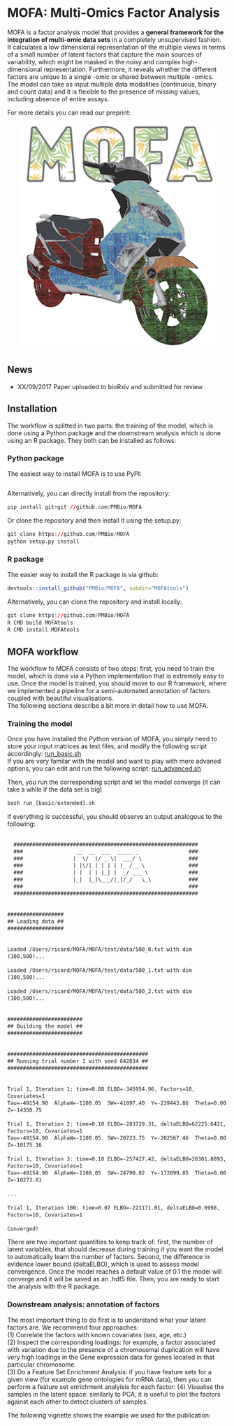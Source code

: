 # MOFA: Multi-Omics Factor Analysis

MOFA is a factor analysis model that provides a **general framework for the integration of multi-omic data sets** in a completely unsupervised fashion.  
It calculates a low dimensional representation of the multiple views in terms of a small number of latent factors that capture the main sources of variability, which might be masked in the noisy and complex high-dimensional representation. Furthermore, it reveals whether the different factors are unique to a single -omic or shared between multiple -omics.  
The model can take as input multiple data modalities (continuous, binary and count data) and it is flexible to the presence of missing values, including absence of entire assays.

For more details you can read our preprint:
<p align="center"> 
<img src="logo.png">
</p>

## News
- XX/09/2017 Paper uploaded to bioRxiv and submitted for review

## Installation
The workflow is splitted in two parts: the training of the model, which is done using a Python package and the downstream analysis which is done using an R package.
They both can be installed as follows:

### Python package 
The easiest way to install MOFA is to use PyPI:
```r
```
Alternatively, you can directly install from the repository:
```r
pip install git+git://github.com/PMBio/MOFA
```

Or clone the repository and then install it using the setup.py:
```r
git clone https://github.com/PMBio/MOFA
python setup.py install
```

### R package
The easier way to install the R package is via github:
```r
devtools::install_github("PMBio/MOFA", subdir="MOFAtools")
```

Alternatively, you can clone the repository and install locally:
```r
git clone https://github.com/PMBio/MOFA
R CMD build MOFAtools
R CMD install MOFAtools
```

## MOFA workflow

The workflow fo MOFA consists of two steps: first, you need to train the model, which is done via a Python implementation that is extremely easy to use. Once the model is trained, you should move to our R framework, where we implemented a pipeline for a semi-automated annotation of factors coupled with beautiful visualisations.  
The following sections describe a bit more in detail how to use MOFA.

### Training the model
Once you have installed the Python version of MOFA, you simply need to store your input matrices as text files, and modify the following script accordingly:
[run_basic.sh](MOFA/run/run_basic.sh)  
If you are very familar with the model and want to play with more advaned options, you can edit and run the following script: [run_advanced.sh](MOFA/run/run_advanced.sh)

Then, you run the corresponding script and let the model converge (it can take a while if the data set is big)
```r
bash run_[basic/extended].sh
```
If everything is successful, you should observe an output analogous to the following:
```

  ###########################################################
  ###                 __  __  ___  _____ _                ###
  ###                |  \/  |/ _ \|  ___/ \               ###
  ###                | |\/| | | | | |_ / _ \              ###
  ###                | |  | | |_| |  _/ ___ \             ###
  ###                |_|  |_|\___/|_|/_/   \_\            ###
  ###                                                     ###
  ###########################################################


##################
## Loading data ##
##################


Loaded /Users/ricard/MOFA/MOFA/test/data/500_0.txt with dim (100,500)...

Loaded /Users/ricard/MOFA/MOFA/test/data/500_1.txt with dim (100,500)...

Loaded /Users/ricard/MOFA/MOFA/test/data/500_2.txt with dim (100,500)...


########################
## Building the model ##
########################


#############################################
## Running trial number 1 with seed 642034 ##
#############################################


Trial 1, Iteration 1: time=0.08 ELBO=-345954.96, Factors=10, Covariates=1
Tau=-49154.90  AlphaW=-1108.05  SW=-41897.40  Y=-239443.86  Theta=0.00  Z=-14350.75

Trial 1, Iteration 2: time=0.10 ELBO=-283729.31, deltaELBO=62225.6421, Factors=10, Covariates=1
Tau=-49154.90  AlphaW=-1108.05  SW=-20723.75  Y=-202567.46  Theta=0.00  Z=-10175.16

Trial 1, Iteration 3: time=0.10 ELBO=-257427.42, deltaELBO=26301.8893, Factors=10, Covariates=1
Tau=-49154.90  AlphaW=-1108.05  SW=-24790.82  Y=-172099.85  Theta=0.00  Z=-10273.81

...

Trial 1, Iteration 100: time=0.07 ELBO=-221171.01, deltaELBO=0.0998, Factors=10, Covariates=1

Converged!

```
There are two important quantities to keep track of: first, the number of latent variables, that should decrease during training if you want the model to automatically learn the number of factors. Second, the difference in evidence lower bound (deltaELBO), which is used to assess model convergence. Once the model reaches a default value of 0.1 the model will converge and it will be saved as an .hdf5 file. Then, you are ready to start the analysis with the R package.

### Downstream analysis: annotation of factors
The most important thing to do first is to understand what your latent factors are. We recommend four approaches:   
(1) Correlate the factors with known covariates (sex, age, etc.)  
(2) Inspect the corresponding loadings: for example, a factor associated with variation due to the presence of a chromosomal duplication will have very high loadings in the Gene expression data for genes located in that particular chromosome.  
(3) Do a Feature Set Enrichment Analysis: if you have feature sets for a given view (for example gene ontologies for mRNA data), then you can perform a feature set enrichment analyisis for each factor:
(4) Visualise the samples in the latent space: similarly to PCA, it is useful to plot the factors against each other to detect clusters of samples.  

The following vignette shows the example we used for the publication: 

